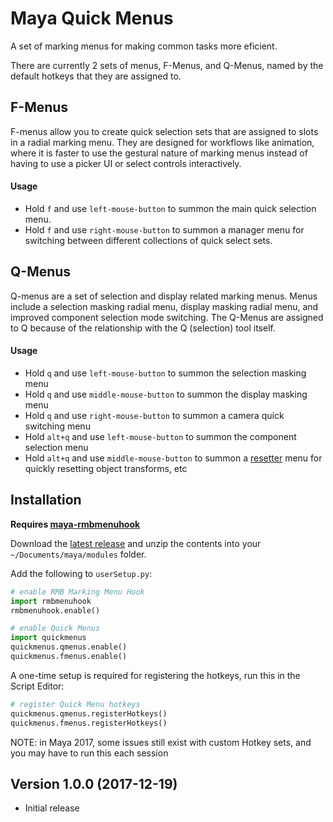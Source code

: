 # Maya Quick Menus

A set of marking menus for making common tasks more eficient.

There are currently 2 sets of menus, F-Menus, and Q-Menus, named by the default hotkeys that they are assigned to.


## F-Menus

F-menus allow you to create quick selection sets that are assigned to slots in a radial marking menu. They are designed for workflows like animation, where it is faster to use the gestural nature of marking menus instead of having to use a picker UI or select controls interactively.

#### Usage

- Hold `f` and use `left-mouse-button` to summon the main quick selection menu.
- Hold `f` and use `right-mouse-button` to summon a manager menu for switching between different collections of quick select sets.


## Q-Menus

Q-menus are a set of selection and display related marking menus. Menus include a selection masking radial menu, display masking radial menu, and improved component selection mode switching. The Q-Menus are assigned to Q because of the relationship with the Q (selection) tool itself.

#### Usage

- Hold `q` and use `left-mouse-button` to summon the selection masking menu
- Hold `q` and use `middle-mouse-button` to summon the display masking menu
- Hold `q` and use `right-mouse-button` to summon a camera quick switching menu
- Hold `alt+q` and use `left-mouse-button` to summon the component selection menu
- Hold `alt+q` and use `middle-mouse-button` to summon a [resetter](https://github.com/bohdon/maya-resetter) menu for quickly resetting object transforms, etc


## Installation

**Requires [maya-rmbmenuhook](https://github.com/bohdon/maya-rmbmenuhook)**

Download the [latest release](https://github.com/bohdon/maya-quickmenus/releases/latest) and unzip the contents into your `~/Documents/maya/modules` folder.

Add the following to `userSetup.py`:

```python
# enable RMB Marking Menu Hook
import rmbmenuhook
rmbmenuhook.enable()

# enable Quick Menus
import quickmenus
quickmenus.qmenus.enable()
quickmenus.fmenus.enable()
```

A one-time setup is required for registering the hotkeys, run this in the Script Editor:

```python
# register Quick Menu hotkeys
quickmenus.qmenus.registerHotkeys()
quickmenus.fmenus.registerHotkeys()
```

NOTE: in Maya 2017, some issues still exist with custom Hotkey sets, and you may have to run this each session


## Version 1.0.0 (2017-12-19)
- Initial release
